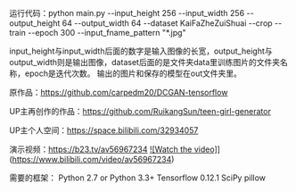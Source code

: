 运行代码：python main.py --input_height 256 --input_width 256 --output_height 64 --output_width 64 --dataset KaiFaZheZuiShuai --crop --train --epoch 300 --input_fname_pattern "*.jpg"



input_height与input_width后面的数字是输入图像的长宽，output_height与output_width则是输出图像，dataset后面的是文件夹data里训练图片的文件夹名称，epoch是迭代次数。
输出的图片和保存的模型在out文件夹里。


原作品：https://github.com/carpedm20/DCGAN-tensorflow

UP主再创作的作品：https://github.com/RuikangSun/teen-girl-generator

UP主个人空间：https://space.bilibili.com/32934057

演示视频：https://b23.tv/av56967234
[![Watch the video]](https://raw.github.com/GabLeRoux/WebMole/master/ressources/WebMole_Youtube_Video.png)](https://www.bilibili.com/video/av56967234)

需要的框架：
Python 2.7 or Python 3.3+
Tensorflow 0.12.1
SciPy
pillow
